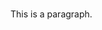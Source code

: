 <!DOCTYPE html>
<html>
<head>
<title>Pros and Cons to being a Cat-Dad</title>
</head>
<body>

<h1></h1>
<p>This is a paragraph.</p>

</body>
</html>
